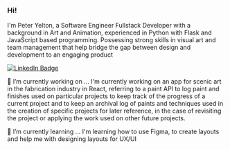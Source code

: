 ### Hi!
I'm Peter Yelton, a Software Engineer Fullstack Developer with a background in Art and Animation, experienced in Python with Flask and JavaScript based programming. Possessing strong skills in visual art and team management that help bridge the gap between design and development to an engaging product
<div id="badges">
  <a href="https://www.linkedin.com/in/peteryelton/"><img src="https://img.shields.io/badge/LinkedIn-blue?style=for-the-badge&logo=linkedin&logoColor=white" alt="LinkedIn Badge"/></a>
  
</div>

🔭 I’m currently working on ...
I'm currently working on an app for scenic art in the fabrication industry in React, referring to a paint API to log paint and finishes used on particular projects to keep track of the progress of a current project and to keep an archival log of paints and techniques used in the creation of specific projects for later reference, in the case of revisiting the project or applying the work used on other future projects.

🌱 I’m currently learning ...
I'm learning how to use Figma, to create layouts and help me with designing layouts for UX/UI

<!--
**rknm-cell/rknm-cell** is a ✨ _special_ ✨ repository because its `README.md` (this file) appears on your GitHub profile.

Here are some ideas to get you started:

- 🔭 I’m currently working on ...
- 🌱 I’m currently learning ...
- 👯 I’m looking to collaborate on ...
- 🤔 I’m looking for help with ...
- 💬 Ask me about ...
- 📫 How to reach me: ...
- 😄 Pronouns: ...
- ⚡ Fun fact: ...
-->
